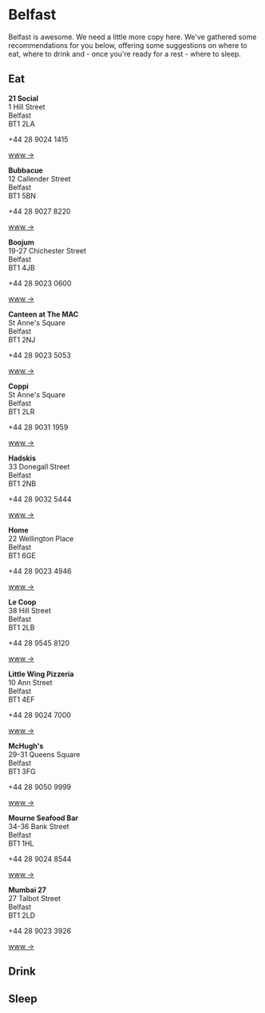 Belfast
=======

Belfast is awesome. We need a little more copy here. We've gathered some recommendations for you below, offering some suggestions on where to eat, where to drink and - once you're ready for a rest - where to sleep.

<!-- Organise this in a three column grid? 3x4 (Eat); 3x4 (Drink); 3x2 (Sleep) -->


Eat
---

__21 Social__  
1 Hill Street  
Belfast  
BT1 2LA

+44 28 9024 1415

[www →](http://www.21social.co.uk/)


__Bubbacue__  
12 Callender Street  
Belfast  
BT1 5BN

+44 28 9027 8220

[www →](http://www.bubbacue.com)


__Boojum__  
19-27 Chichester Street  
Belfast  
BT1 4JB

+44 28 9023 0600

[www →](http://www.boojummex.com)


__Canteen at The MAC__  
St Anne's Square  
Belfast  
BT1 2NJ

+44 28 9023 5053

[www →](http://www.themaclive.com/visiting-the-mac/canteen/)


__Coppi__  
St Anne's Square  
Belfast  
BT1 2LR

+44 28 9031 1959

[www →](http://www.coppi.co.uk/)


__Hadskis__  
33 Donegall Street  
Belfast  
BT1 2NB

+44 28 9032 5444

[www →](http://www.hadskis.co.uk/)


__Home__  
22 Wellington Place  
Belfast  
BT1 6GE

+44 28 9023 4946

[www →](http://www.homepopup.com)


__Le Coop__  
38 Hill Street  
Belfast  
BT1 2LB

+44 28 9545 8120

[www →](http://madeinbelfastni.com/le-coop-ni-2/0)


__Little Wing Pizzeria__  
10 Ann Street  
Belfast  
BT1 4EF

+44 28 9024 7000

[www →](http://www.littlewingpizzeria.com)


__McHugh's__  
29-31 Queens Square  
Belfast  
BT1 3FG

+44 28 9050 9999

[www →](http://www.mchughsbar.com)


__Mourne Seafood Bar__  
34-36 Bank Street  
Belfast  
BT1 1HL

+44 28 9024 8544

[www →](http://www.mourneseafood.com)


__Mumbai 27__  
27 Talbot Street  
Belfast  
BT1 2LD

+44 28 9023 3926

[www →](http://www.mumbai27.co.uk)



Drink
-----




Sleep
-----


